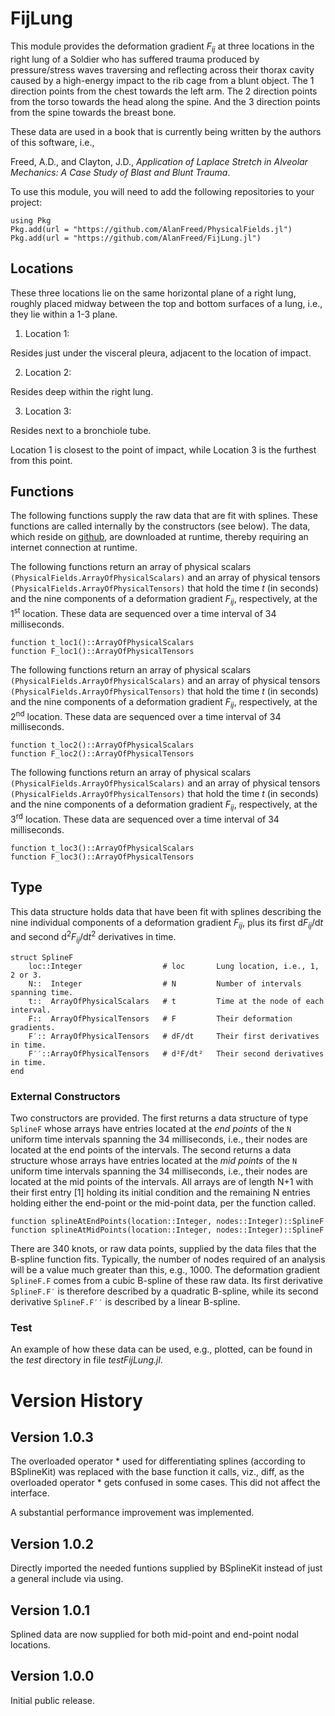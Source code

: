 # FijLung

This module provides the deformation gradient *F<sub>ij</sub>* at three locations in the right lung of a Soldier who has suffered trauma  produced by pressure/stress waves traversing and reflecting across their thorax cavity caused by a high-energy impact to the rib cage from a blunt object. The 1 direction points from the chest towards the left arm. The 2 direction points from the torso towards the head along the spine. And the 3 direction points from the spine towards the breast bone.

These data are used in a book that is currently being written by the authors of this software, i.e.,

Freed, A.D., and Clayton, J.D., *Application of Laplace Stretch in Alveolar Mechanics: A Case Study of Blast and Blunt Trauma*.

To use this module, you will need to add the following repositories to your project:

```
using Pkg
Pkg.add(url = "https://github.com/AlanFreed/PhysicalFields.jl")
Pkg.add(url = "https://github.com/AlanFreed/FijLung.jl")
```
## Locations

These three locations lie on the same horizontal plane of a right lung, roughly placed midway between the top and bottom surfaces of a lung, i.e., they lie within a 1-3 plane.

1. Location 1:

Resides just under the visceral pleura, adjacent to the location of impact.

2. Location 2:

Resides deep within the right lung.

3. Location 3:

Resides next to a bronchiole tube.

Location 1 is closest to the point of impact, while Location 3 is the furthest from this point.

## Functions

The following functions supply the raw data that are fit with splines. These functions are called internally by the constructors (see below). The data, which reside on [github](https::/github.com/AlanFreed/FijLung.jl), are downloaded at runtime, thereby requiring an internet connection at runtime.

The following functions return an array of physical scalars `(PhysicalFields.ArrayOfPhysicalScalars)` and an array of physical tensors `(PhysicalFields.ArrayOfPhysicalTensors)` that hold the time *t* (in seconds) and the nine components of a deformation gradient *F<sub>ij</sub>*, respectively, at the 1<sup>st</sup> location. These data are sequenced over a time interval of 34 milliseconds.

```
function t_loc1()::ArrayOfPhysicalScalars
function F_loc1()::ArrayOfPhysicalTensors
```

The following functions return an array of physical scalars `(PhysicalFields.ArrayOfPhysicalScalars)` and an array of physical tensors `(PhysicalFields.ArrayOfPhysicalTensors)` that hold the time *t* (in seconds) and the nine components of a deformation gradient *F<sub>ij</sub>*, respectively, at the 2<sup>nd</sup> location. These data are sequenced over a time interval of 34 milliseconds.

```
function t_loc2()::ArrayOfPhysicalScalars
function F_loc2()::ArrayOfPhysicalTensors
```

The following functions return an array of physical scalars `(PhysicalFields.ArrayOfPhysicalScalars)` and an array of physical tensors `(PhysicalFields.ArrayOfPhysicalTensors)` that hold the time *t* (in seconds) and the nine components of a deformation gradient *F<sub>ij</sub>*, respectively, at the 3<sup>rd</sup> location. These data are sequenced over a time interval of 34 milliseconds.

```
function t_loc3()::ArrayOfPhysicalScalars
function F_loc3()::ArrayOfPhysicalTensors
```

## Type

This data structure holds data that have been fit with splines describing the nine individual components of a deformation gradient *F<sub>ij</sub>*, plus its first d*F<sub>ij</sub>*/d*t* and second d<sup>2</sup>*F<sub>ij</sub>*/d*t*<sup>2</sup> derivatives in time.

```
struct SplineF
    loc::Integer                  # loc       Lung location, i.e., 1, 2 or 3.
    N::  Integer                  # N         Number of intervals spanning time.
    t::  ArrayOfPhysicalScalars   # t         Time at the node of each interval.
    F::  ArrayOfPhysicalTensors   # F         Their deformation gradients.
    F′:: ArrayOfPhysicalTensors   # dF/dt     Their first derivatives in time.
    F′′::ArrayOfPhysicalTensors   # d²F/dt²   Their second derivatives in time.
end
```

### External Constructors

Two constructors are provided. The first returns a data structure of type `SplineF` whose arrays have entries located at the *end points* of the `N` uniform time intervals spanning the 34 milliseconds, i.e., their nodes are located at the end points of the intervals. The second returns a data structure whose arrays have entries located at the *mid points* of the `N` uniform time intervals spanning the 34 milliseconds, i.e., their nodes are located at the mid points of the intervals. All arrays are of length N+1 with their first entry [1] holding its initial condition and the remaining N entries holding either the end-point or the mid-point data, per the function called.

```
function splineAtEndPoints(location::Integer, nodes::Integer)::SplineF
function splineAtMidPoints(location::Integer, nodes::Integer)::SplineF
```

There are 340 knots, or raw data points, supplied by the data files that the B-spline function fits. Typically, the number of nodes required of an analysis will be a value much greater than this, e.g., 1000. The deformation gradient `SplineF.F` comes from a cubic B-spline of these raw data. Its first derivative `SplineF.F′` is therefore described by a quadratic B-spline, while its second derivative `SplineF.F′′` is described by a linear B-spline.

### Test

An example of how these data can be used, e.g., plotted, can be found in the *test* directory in file *testFijLung.jl*.

# Version History

## Version 1.0.3

The overloaded operator * used for differentiating splines (according to BSplineKit) was replaced with the base function it calls, viz., diff, as the overloaded operator * gets confused in some cases. This did not affect the interface. 

A substantial performance improvement was implemented.

## Version 1.0.2

Directly imported the needed funtions supplied by BSplineKit instead of just a general include via using.

## Version 1.0.1

Splined data are now supplied for both mid-point and end-point nodal locations.

## Version 1.0.0

Initial public release.